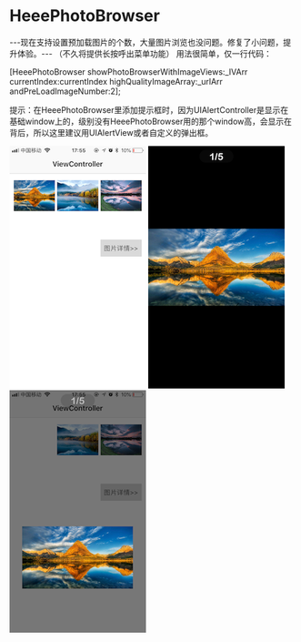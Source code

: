 # HeeePhotoBrowser
---现在支持设置预加载图片的个数，大量图片浏览也没问题。修复了小问题，提升体验。---
（不久将提供长按呼出菜单功能）
用法很简单，仅一行代码：

[HeeePhotoBrowser showPhotoBrowserWithImageViews:_IVArr currentIndex:currentIndex highQualityImageArray:_urlArr andPreLoadImageNumber:2];

提示：在HeeePhotoBrowser里添加提示框时，因为UIAlertController是显示在基础window上的，级别没有HeeePhotoBrowser用的那个window高，会显示在背后，所以这里建议用UIAlertView或者自定义的弹出框。

![图1](https://github.com/HeeeShare/HeeePhotoBrowser/blob/master/images/IMG_5845.PNG)         ![图2](https://github.com/HeeeShare/HeeePhotoBrowser/blob/master/images/IMG_5846.PNG)         ![图3](https://github.com/HeeeShare/HeeePhotoBrowser/blob/master/images/IMG_5847.PNG)
